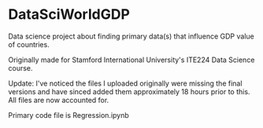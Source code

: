 # DataSciWorldGDP
Data science project about finding primary data(s) that influence GDP value of countries.

Originally made for Stamford International University's ITE224 Data Science course.

Update: I've noticed the files I uploaded originally were missing the final versions and have sinced added them approximately 18 hours prior to this. All files are now accounted for.

Primary code file is Regression.ipynb
